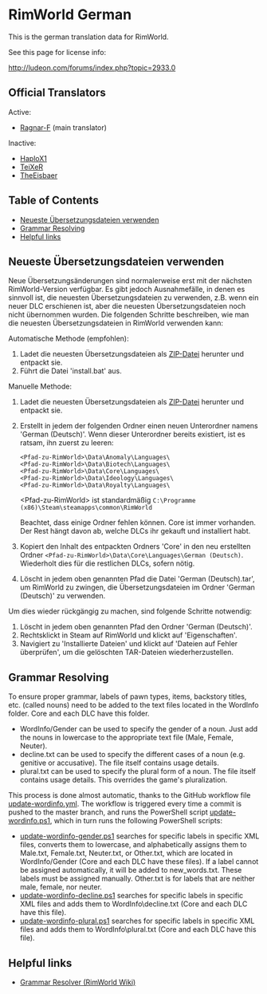 RimWorld German
================

This is the german translation data for RimWorld.

See this page for license info:

http://ludeon.com/forums/index.php?topic=2933.0

Official Translators
--------------------
Active:
- [Ragnar-F](https://github.com/Ragnar-F) (main translator)

Inactive:
- [HaploX1](https://github.com/HaploX1)
- [TeiXeR](https://github.com/TeiXeR)
- [TheEisbaer](https://github.com/TheEisbaer)

Table of Contents
-----------------
- [Neueste Übersetzungsdateien verwenden](#neueste-übersetzungsdateien-verwenden)
- [Grammar Resolving](#grammar-resolving)
- [Helpful links](#helpful-links)

Neueste Übersetzungsdateien verwenden
-------------------------------------
Neue Übersetzungsänderungen sind normalerweise erst mit der nächsten RimWorld-Version verfügbar. Es gibt jedoch Ausnahmefälle, in denen es sinnvoll ist, die neuesten Übersetzungsdateien zu verwenden, z.B. wenn ein neuer DLC erschienen ist, aber die neuesten Übersetzungsdateien noch nicht übernommen wurden.
Die folgenden Schritte beschreiben, wie man die neuesten Übersetzungsdateien in RimWorld verwenden kann:

Automatische Methode (empfohlen):

1. Ladet die neuesten Übersetzungsdateien als [ZIP-Datei](https://github.com/Ludeon/RimWorld-de/archive/refs/heads/master.zip) herunter und entpackt sie.
2. Führt die Datei 'install.bat' aus.

Manuelle Methode:

1. Ladet die neuesten Übersetzungsdateien als [ZIP-Datei](https://github.com/Ludeon/RimWorld-de/archive/refs/heads/master.zip) herunter und entpackt sie.
2. Erstellt in jedem der folgenden Ordner einen neuen Unterordner namens 'German (Deutsch)'. Wenn dieser Unterordner bereits existiert, ist es ratsam, ihn zuerst zu leeren:
    ```
    <Pfad-zu-RimWorld>\Data\Anomaly\Languages\
    <Pfad-zu-RimWorld>\Data\Biotech\Languages\
    <Pfad-zu-RimWorld>\Data\Core\Languages\
    <Pfad-zu-RimWorld>\Data\Ideology\Languages\
    <Pfad-zu-RimWorld>\Data\Royalty\Languages\
    ```
    &lt;Pfad-zu-RimWorld&gt; ist standardmäßig ```C:\Programme (x86)\Steam\steamapps\common\RimWorld```
    
    Beachtet, dass einige Ordner fehlen können. Core ist immer vorhanden. Der Rest hängt davon ab, welche DLCs ihr gekauft und installiert habt. 
4. Kopiert den Inhalt des entpackten Ordners 'Core' in den neu erstellten Ordner ```<Pfad-zu-RimWorld>\Data\Core\Languages\German (Deutsch)```. Wiederholt dies für die restlichen DLCs, sofern nötig.
5. Löscht in jedem oben genannten Pfad die Datei 'German (Deutsch).tar', um RimWorld zu zwingen, die Übersetzungsdateien im Ordner 'German (Deutsch)' zu verwenden.

Um dies wieder rückgängig zu machen, sind folgende Schritte notwendig:

1. Löscht in jedem oben genannten Pfad den Ordner 'German (Deutsch)'.
2. Rechtsklickt in Steam auf RimWorld und klickt auf 'Eigenschaften'.
3. Navigiert zu 'Installierte Dateien' und klickt auf 'Dateien auf Fehler überprüfen', um die gelöschten TAR-Dateien wiederherzustellen.

Grammar Resolving
-----------------
To ensure proper grammar, labels of pawn types, items, backstory titles, etc. (called nouns) need to be added to the text files located in the WordInfo folder. Core and each DLC have this folder.
- WordInfo/Gender can be used to specify the gender of a noun. Just add the nouns in lowercase to the appropriate text file (Male, Female, Neuter).
- decline.txt can be used to specify the different cases of a noun (e.g. genitive or accusative). The file itself contains usage details.
- plural.txt can be used to specify the plural form of a noun. The file itself contains usage details. This overrides the game's pluralization.

This process is done almost automatic, thanks to the GitHub workflow file [update-wordinfo.yml](https://github.com/Ludeon/RimWorld-de/blob/master/.github/workflows/update-wordinfo.yml). The workflow is triggered every time a commit is pushed to the master branch, and runs the PowerShell script [update-wordinfo.ps1](https://github.com/Ludeon/RimWorld-de/blob/master/update-wordinfo.ps1), which in turn runs the following PowerShell scripts:
- [update-wordinfo-gender.ps1](https://github.com/Ludeon/RimWorld-de/blob/master/update-wordinfo-gender.ps1) searches for specific labels in specific XML files, converts them to lowercase, and alphabetically assigns them to Male.txt, Female.txt, Neuter.txt, or Other.txt, which are located in WordInfo/Gender (Core and each DLC have these files). If a label cannot be assigned automatically, it will be added to new_words.txt. These labels must be assigned manually. Other.txt is for labels that are neither male, female, nor neuter.
- [update-wordinfo-decline.ps1](https://github.com/Ludeon/RimWorld-de/blob/master/update-wordinfo-decline.ps1) searches for specific labels in specific XML files and adds them to WordInfo\decline.txt (Core and each DLC have this file).
- [update-wordinfo-plural.ps1](https://github.com/Ludeon/RimWorld-de/blob/master/update-wordinfo-plural.ps1) searches for specific labels in specific XML files and adds them to WordInfo\plural.txt (Core and each DLC have this file).

Helpful links
-------------
- [Grammar Resolver (RimWorld Wiki)](https://rimworldwiki.com/wiki/Modding_Tutorials/GrammarResolver)
